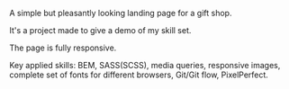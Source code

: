 A simple but pleasantly looking landing page for a gift shop.

It's a project made to give a demo of my skill set.

The page is fully responsive.

Key applied skills: BEM, SASS(SCSS), media queries, responsive images, complete set of fonts for different browsers, Git/Git flow, PixelPerfect.
